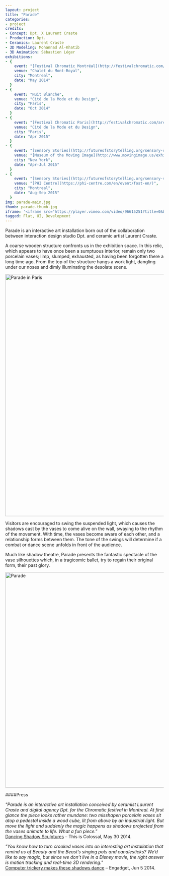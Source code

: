 ```yaml
---
layout:	project
title: "Parade"
categories:
- project
credits:
- Concept: Dpt. X Laurent Craste
- Production: Dpt.
- Ceramics: Laurent Craste
- 3D Modeling: Mohannad Al-Khatib
- 3D Animation: Sébastien Léger
exhibitions:
- { 
	event: "[Festival Chromatic Montréal](http://festivalchromatic.com/)",
	venue: "Chalet du Mont-Royal",
	city: "Montreal",
	date: "May 2014"
  }
- {
	event: "Nuit Blanche",
	venue: "Cité de la Mode et du Design",
	city: "Paris",
	date: "Oct 2014"
  }
- {
	event: "[Festival Chromatic Paris](http://festivalchromatic.com/archive-paris/)",
	venue: "Cité de la Mode et du Design",
	city: "Paris",
	date: "Apr 2015"
  }
- {
	event: "[Sensory Stories](http://futureofstorytelling.org/sensory-stories/)",
	venue: "[Museum of the Moving Image](http://www.movingimage.us/exhibitions/2015/04/18/detail/sensory-stories-an-exhibition-of-new-narrative-experiences/)",
	city: "New York",
	date: "Apr-Jul 2015"
  }
- {
	event: "[Sensory Stories](http://futureofstorytelling.org/sensory-stories/)",
	venue: "[PHI Centre](https://phi-centre.com/en/event/fost-en/)",
	city: "Montreal",
	date: "Aug-Sep 2015"
  } 
img: parade-main.jpg
thumb: parade-thumb.jpg
iframe: '<iframe src="https://player.vimeo.com/video/96615251?title=0&byline=0&portrait=0" width="945" height="531" frameborder="0" webkitallowfullscreen mozallowfullscreen allowfullscreen></iframe>'
tagged: Flat, UI, Development
---
```

Parade is an interactive art installation born out of the collaboration between interaction design studio Dpt. and ceramic artist Laurent Craste.

A coarse wooden structure confronts us in the exhibition space. In this relic, which appears to have once been a sumptuous interior, remain only two porcelain vases; limp, slumped, exhausted, as having been forgotten there a long time ago. From the top of the structure hangs a work light, dangling under our noses and dimly illuminating the desolate scene. 

<a data-flickr-embed="true"  href="https://www.flickr.com/photos/smallfly/15440942015/in/dateposted/" title="Parade in Paris"><img src="https://farm3.staticflickr.com/2949/15440942015_393ec73ae2_b.jpg" width="1024" height="768" alt="Parade in Paris"></a><script async src="//embedr.flickr.com/assets/client-code.js" charset="utf-8"></script>

Visitors are encouraged to swing the suspended light, which causes the shadows cast by the vases to come alive on the wall, swaying to the rhythm of the movement. With time, the vases become aware of each other, and a relationship forms between them. The tone of the swings will determine if a combat or dance scene unfolds in front of the audience.

Much like shadow theatre, Parade presents the fantastic spectacle of the vase silhouettes which, in a tragicomic ballet, try to regain their original form, their past glory.

<a data-flickr-embed="true"  href="https://www.flickr.com/photos/smallfly/14098774879/in/dateposted/" title="Parade"><img src="https://farm4.staticflickr.com/3774/14098774879_c1b466d1cd_b.jpg" width="1024" height="683" alt="Parade"></a><script async src="//embedr.flickr.com/assets/client-code.js" charset="utf-8"></script>

####Press

_"Parade is an interactive art installation conceived by ceramist Laurent Craste and digital agency Dpt. for the Chromatic festival in Montreal. At first glance the piece looks rather mundane: two misshapen porcelain vases sit atop a pedestal inside a wood cube, lit from above by an industrial light. But move the light and suddenly the magic happens as shadows projected from the vases animate to life. What a fun piece."_  
[Dancing Shadow Sculptures](http://www.thisiscolossal.com/2014/05/dancing-shadow-sculptures-by-dpt-and-laurent-craste/) – This is Colossal, May 30 2014.

_"You know how to turn crooked vases into an interesting art installation that remind us of Beauty and the Beast’s singing pots and candlesticks? We’d like to say magic, but since we don’t live in a Disney movie, the right answer is motion tracking and real-time 3D rendering."_  
[Computer trickery makes these shadows dance](http://www.engadget.com/2014/06/05/art-projector-dancing-shadows/) – Engadget, Jun 5 2014.
